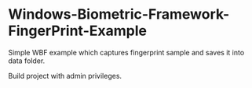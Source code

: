 # Windows-Biometric-Framework-FingerPrint-Example
Simple WBF example which captures fingerprint sample and saves it into data folder.

Build project with admin privileges.
